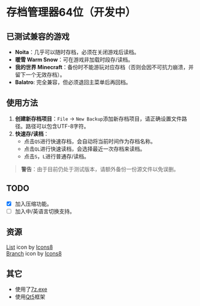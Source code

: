 # 存档管理器64位（开发中）

## 已测试兼容的游戏
- **Noita**：几乎可以随时存档，必须在关闭游戏后读档。
- **暖雪 Warm Snow**：可在游戏非加载时段存/读档。
- **我的世界 Minecraft**：备份时不能游玩对应存档（否则会因不可抗力崩溃，并留下一个无效存档）。
- **Balatro**: 完全兼容，但必须退回主菜单后再回档。

## 使用方法
1. **创建新存档项目**：`File` -> `New Backup`添加新存档项目，请正确设置文件路径。路径可以包含UTF-8字符。
2. **快速存/读档**：
   - 点击`QS`进行快速存档，会自动将当前时间作为存档名称。
   - 点击`QL`进行快速读档，会选择最近一次存档来读档。
   - 点击`S`，`L`进行普通存/读档。
   
> **警告**：由于目前仍处于测试版本，请额外备份一份源文件以免误删。

## TODO
- [x] 加入压缩功能。
- [ ] 加入中/英语言切换支持。

## 资源
<a target="_blank" href="https://icons8.com/icon/774/list">List</a> icon by <a target="_blank" href="https://icons8.com">Icons8</a><br>
<a target="_blank" href="https://icons8.com/icon/33277/merge-git">Branch</a> icon by <a target="_blank" href="https://icons8.com">Icons8</a>

## 其它
- 使用了<a target="_blank" href="https://7-zip.org">7z.exe</a>
- 使用<a target="_blank" href="https://www.qt.io/">Qt5</a>框架
